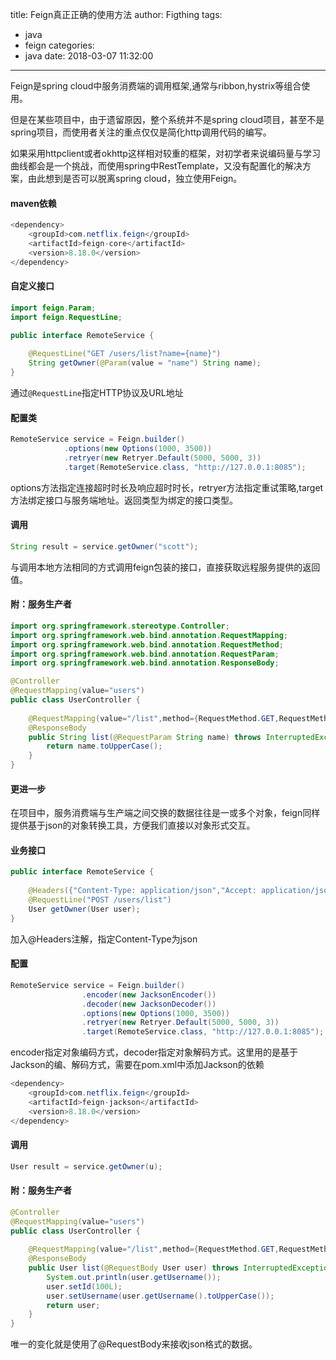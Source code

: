 title: Feign真正正确的使用方法
author: Figthing
tags:
  - java
  - feign
categories:
  - java
date: 2018-03-07 11:32:00
---
Feign是spring cloud中服务消费端的调用框架,通常与ribbon,hystrix等组合使用。

但是在某些项目中，由于遗留原因，整个系统并不是spring cloud项目，甚至不是spring项目，而使用者关注的重点仅仅是简化http调用代码的编写。

如果采用httpclient或者okhttp这样相对较重的框架，对初学者来说编码量与学习曲线都会是一个挑战，而使用spring中RestTemplate，又没有配置化的解决方案，由此想到是否可以脱离spring cloud，独立使用Feign。

#### maven依赖

```java
<dependency>
    <groupId>com.netflix.feign</groupId>
    <artifactId>feign-core</artifactId>
    <version>8.18.0</version>
</dependency>
```

<!--more-->

#### 自定义接口

```java
import feign.Param;
import feign.RequestLine;

public interface RemoteService {
    
    @RequestLine("GET /users/list?name={name}")
    String getOwner(@Param(value = "name") String name);
}
```

通过`@RequestLine`指定HTTP协议及URL地址

#### 配置类

```java
RemoteService service = Feign.builder()
            .options(new Options(1000, 3500))
            .retryer(new Retryer.Default(5000, 5000, 3))
            .target(RemoteService.class, "http://127.0.0.1:8085");
```

options方法指定连接超时时长及响应超时时长，retryer方法指定重试策略,target方法绑定接口与服务端地址。返回类型为绑定的接口类型。

#### 调用

```java
String result = service.getOwner("scott");
```

与调用本地方法相同的方式调用feign包装的接口，直接获取远程服务提供的返回值。

#### 附：服务生产者

```java
import org.springframework.stereotype.Controller;
import org.springframework.web.bind.annotation.RequestMapping;
import org.springframework.web.bind.annotation.RequestMethod;
import org.springframework.web.bind.annotation.RequestParam;
import org.springframework.web.bind.annotation.ResponseBody;

@Controller
@RequestMapping(value="users")
public class UserController {
    
    @RequestMapping(value="/list",method={RequestMethod.GET,RequestMethod.POST,RequestMethod.PUT})
    @ResponseBody
    public String list(@RequestParam String name) throws InterruptedException{
        return name.toUpperCase();
    }
}
```

#### 更进一步

在项目中，服务消费端与生产端之间交换的数据往往是一或多个对象，feign同样提供基于json的对象转换工具，方便我们直接以对象形式交互。

#### 业务接口

```java
public interface RemoteService {
    
    @Headers({"Content-Type: application/json","Accept: application/json"})
    @RequestLine("POST /users/list")
    User getOwner(User user);
}
```

加入@Headers注解，指定Content-Type为json

#### 配置

```java
RemoteService service = Feign.builder()
                .encoder(new JacksonEncoder())
                .decoder(new JacksonDecoder())
                .options(new Options(1000, 3500))
                .retryer(new Retryer.Default(5000, 5000, 3))
                .target(RemoteService.class, "http://127.0.0.1:8085");
```

encoder指定对象编码方式，decoder指定对象解码方式。这里用的是基于Jackson的编、解码方式，需要在pom.xml中添加Jackson的依赖

```java
<dependency>
    <groupId>com.netflix.feign</groupId>
    <artifactId>feign-jackson</artifactId>
    <version>8.18.0</version>
</dependency>
```

#### 调用

```java
User result = service.getOwner(u);
```

#### 附：服务生产者

```java
@Controller
@RequestMapping(value="users")
public class UserController {
    
    @RequestMapping(value="/list",method={RequestMethod.GET,RequestMethod.POST,RequestMethod.PUT})
    @ResponseBody
    public User list(@RequestBody User user) throws InterruptedException{
        System.out.println(user.getUsername());
        user.setId(100L);
        user.setUsername(user.getUsername().toUpperCase());
        return user;
    }
}
```

唯一的变化就是使用了@RequestBody来接收json格式的数据。
